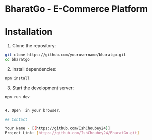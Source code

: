 # BharatGo - E-Commerce Platform

# Installation

1. Clone the repository:
```bash
git clone https://github.com/yourusername/bharatgo.git
cd bharatgo
```

2. Install dependencies:
```bash
npm install

```

3. Start the development server:
```bash
npm run dev


4. Open  in your browser.

## Contact

Your Name - [(https://github.com/IshChoubey24)]
Project Link: [https://github.com/IshChoubey24/BharatGo.git]
